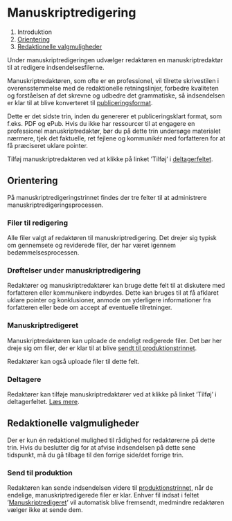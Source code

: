 # Manuskriptredigering

1. Introduktion
2. [Orientering](#orientering)
3. [Redaktionelle valgmuligheder](#redaktionelle-valgmuligheder)

Under manuskriptredigeringen udvælger redaktøren en manuskriptredaktør til at redigere indsendelsesfilerne.

Manuskriptredaktøren, som ofte er en professionel, vil tilrette skrivestilen i overensstemmelse med de redaktionelle retningslinjer, forbedre kvaliteten og forståelsen af det skrevne og udbedre det grammatiske, så indsendelsen er klar til at blive konverteret til [publiceringsformat](/production.md).

Dette er det sidste trin, inden du genererer et publiceringsklart format, som f.eks. PDF og ePub. Hvis du ikke har ressourcer til at engagere en professionel manuskriptredaktør, bør du på dette trin undersøge materialet nærmere, tjek det faktuelle, ret fejlene og kommunikér med forfatteren for at få præciseret uklare pointer.

Tilføj manuskriptredaktøren ved at klikke på linket ’Tilføj’ i [deltagerfeltet](/editorial-workflow.md#deltagere).

## Orientering

På manuskriptredigeringstrinnet findes der tre felter til at administrere manuskriptredigeringsprocessen.

### Filer til redigering

Alle filer valgt af redaktøren til manuskriptredigering. Det drejer sig typisk om gennemsete og reviderede filer, der har været igennem bedømmelsesprocessen.

### Drøftelser under manuskriptredigering

Redaktører og manuskriptredaktører kan bruge dette felt til at diskutere med forfatteren eller kommunikere indbyrdes. Dette kan bruges til at få afklaret uklare pointer og konklusioner, anmode om yderligere informationer fra forfatteren eller bede om accept af eventuelle tilretninger.

### Manuskriptredigeret

Manuskriptredaktøren kan uploade de endeligt redigerede filer. Det bør her dreje sig om filer, der er klar til at blive [sendt til produktionstrinnet](#send-til-produktion).

Redaktører kan også uploade filer til dette felt.

### Deltagere

Redaktører kan tilføje manuskriptredaktører ved at klikke på linket ’Tilføj’ i deltagerfeltet. [Læs mere](/editorial-workflow.md#deltagere).

## Redaktionelle valgmuligheder

Der er kun én redaktionel mulighed til rådighed for redaktørerne på dette trin. Hvis du beslutter dig for at afvise indsendelsen på dette sene tidspunkt, må du gå tilbage til den forrige side/det forrige trin.

### Send til produktion

Redaktøren kan sende indsendelsen videre til [produktionstrinnet](/production.md), når de endelige, manuskriptredigerede filer er klar. Enhver fil indsat i feltet ’[Manuskriptredigeret](#manuskriptredigeret)’ vil automatisk blive fremsendt, medmindre redaktøren vælger ikke at sende dem.

